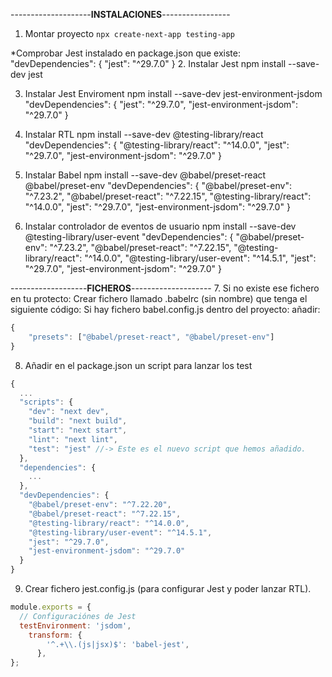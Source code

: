 


--------------------**INSTALACIONES**-----------------
1. Montar proyecto
<code>npx create-next-app testing-app</code>


*Comprobar Jest instalado en package.json que existe: 
"devDependencies": {
    "jest": "^29.7.0"
  }
2. Instalar Jest 
npm install --save-dev jest


3. Instalar Jest Enviroment 
npm install --save-dev jest-environment-jsdom
"devDependencies": {
    "jest": "^29.7.0",
    "jest-environment-jsdom": "^29.7.0"
  }


4.  Instalar RTL
npm install --save-dev @testing-library/react
"devDependencies": {
    "@testing-library/react": "^14.0.0",
    "jest": "^29.7.0",
    "jest-environment-jsdom": "^29.7.0"
  }


5. Instalar Babel
npm install --save-dev @babel/preset-react @babel/preset-env
"devDependencies": {
    "@babel/preset-env": "^7.23.2",
    "@babel/preset-react": "^7.22.15",
    "@testing-library/react": "^14.0.0",
    "jest": "^29.7.0",
    "jest-environment-jsdom": "^29.7.0"
  }


6. Instalar controlador de eventos de usuario
npm install --save-dev @testing-library/user-event
"devDependencies": {
    "@babel/preset-env": "^7.23.2",
    "@babel/preset-react": "^7.22.15",
    "@testing-library/react": "^14.0.0",
    "@testing-library/user-event": "^14.5.1",
    "jest": "^29.7.0",
    "jest-environment-jsdom": "^29.7.0"
  }



-------------------**FICHEROS**--------------------
7. Si no existe ese fichero en tu protecto: Crear fichero llamado .babelrc (sin nombre) que tenga el siguiente código:
Si hay fichero babel.config.js dentro del proyecto: añadir:
```javascript
{
    "presets": ["@babel/preset-react", "@babel/preset-env"]
}
```

8. Añadir en el package.json un script para lanzar los test

```javascript
{
  ...
  "scripts": {
    "dev": "next dev",
    "build": "next build",
    "start": "next start",
    "lint": "next lint",
    "test": "jest" //-> Este es el nuevo script que hemos añadido.
  },
  "dependencies": {
    ...
  },
  "devDependencies": {
    "@babel/preset-env": "^7.22.20",
    "@babel/preset-react": "^7.22.15",
    "@testing-library/react": "^14.0.0",
    "@testing-library/user-event": "^14.5.1",
    "jest": "^29.7.0",
    "jest-environment-jsdom": "^29.7.0"
  }
}
```

9. Crear fichero jest.config.js (para configurar Jest y poder lanzar RTL).
```javascript
module.exports = {
  // Configuraciónes de Jest
  testEnvironment: 'jsdom',
    transform: {
        '^.+\\.(js|jsx)$': 'babel-jest',
      },
};
```